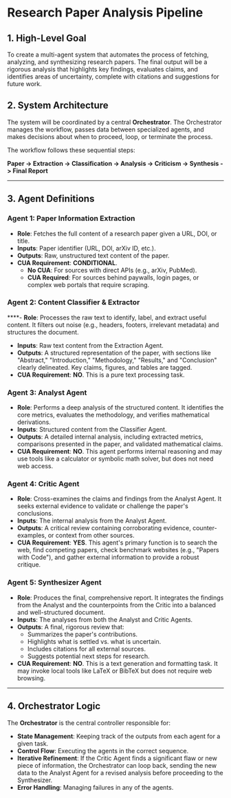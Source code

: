 # Research Paper Analysis Pipeline

## 1. High-Level Goal

To create a multi-agent system that automates the process of fetching, analyzing, and synthesizing research papers. The final output will be a rigorous analysis that highlights key findings, evaluates claims, and identifies areas of uncertainty, complete with citations and suggestions for future work.

## 2. System Architecture

The system will be coordinated by a central **Orchestrator**. The Orchestrator manages the workflow, passes data between specialized agents, and makes decisions about when to proceed, loop, or terminate the process.

The workflow follows these sequential steps:

**Paper -> Extraction -> Classification -> Analysis -> Criticism -> Synthesis -> Final Report**

---

## 3. Agent Definitions

### Agent 1: Paper Information Extraction

-   **Role**: Fetches the full content of a research paper given a URL, DOI, or title.
-   **Inputs**: Paper identifier (URL, DOI, arXiv ID, etc.).
-   **Outputs**: Raw, unstructured text content of the paper.
-   **CUA Requirement**: **CONDITIONAL**.
    -   **No CUA**: For sources with direct APIs (e.g., arXiv, PubMed).
    -   **CUA Required**: For sources behind paywalls, login pages, or complex web portals that require scraping.

### Agent 2: Content Classifier & Extractor

****-   **Role**: Processes the raw text to identify, label, and extract useful content. It filters out noise (e.g., headers, footers, irrelevant metadata) and structures the document.
-   **Inputs**: Raw text content from the Extraction Agent.
-   **Outputs**: A structured representation of the paper, with sections like "Abstract," "Introduction," "Methodology," "Results," and "Conclusion" clearly delineated. Key claims, figures, and tables are tagged.
-   **CUA Requirement**: **NO**. This is a pure text processing task.

### Agent 3: Analyst Agent

-   **Role**: Performs a deep analysis of the structured content. It identifies the core metrics, evaluates the methodology, and verifies mathematical derivations.
-   **Inputs**: Structured content from the Classifier Agent.
-   **Outputs**: A detailed internal analysis, including extracted metrics, comparisons presented in the paper, and validated mathematical claims.
-   **CUA Requirement**: **NO**. This agent performs internal reasoning and may use tools like a calculator or symbolic math solver, but does not need web access.

### Agent 4: Critic Agent

-   **Role**: Cross-examines the claims and findings from the Analyst Agent. It seeks external evidence to validate or challenge the paper's conclusions.
-   **Inputs**: The internal analysis from the Analyst Agent.
-   **Outputs**: A critical review containing corroborating evidence, counter-examples, or context from other sources.
-   **CUA Requirement**: **YES**. This agent's primary function is to search the web, find competing papers, check benchmark websites (e.g., "Papers with Code"), and gather external information to provide a robust critique.

### Agent 5: Synthesizer Agent

-   **Role**: Produces the final, comprehensive report. It integrates the findings from the Analyst and the counterpoints from the Critic into a balanced and well-structured document.
-   **Inputs**: The analyses from both the Analyst and Critic Agents.
-   **Outputs**: A final, rigorous review that:
    -   Summarizes the paper's contributions.
    -   Highlights what is settled vs. what is uncertain.
    -   Includes citations for all external sources.
    -   Suggests potential next steps for research.
-   **CUA Requirement**: **NO**. This is a text generation and formatting task. It may invoke local tools like LaTeX or BibTeX but does not require web browsing.

---

## 4. Orchestrator Logic

The **Orchestrator** is the central controller responsible for:

-   **State Management**: Keeping track of the outputs from each agent for a given task.
-   **Control Flow**: Executing the agents in the correct sequence.
-   **Iterative Refinement**: If the Critic Agent finds a significant flaw or new piece of information, the Orchestrator can loop back, sending the new data to the Analyst Agent for a revised analysis before proceeding to the Synthesizer.
-   **Error Handling**: Managing failures in any of the agents.
